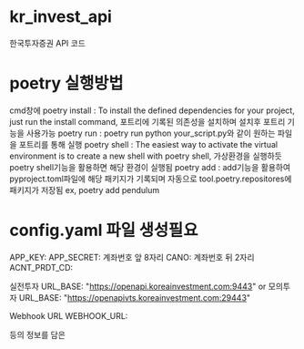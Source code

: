 # kr_invest_api
한국투자증권 API 코드

# poetry 실행방법
cmd창에 
poetry install : To install the defined dependencies for your project, just run the install command, 포트리에 기록된 의존성을 설치하며 설치후 포트리 기능을 사용가능
poetry run : poetry run python your_script.py와 같이 원하는 파일을 포트리를 통해 실행
poetry shell : The easiest way to activate the virtual environment is to create a new shell with poetry shell, 가상환경을 실행하듯 poetry shell기능을 활용하면 해당 환경이 실행됨
poetry add : add기능을 활용하여 pyproject.toml파일에 해당 패키지가 기록되며 자동으로 tool.poetry.repositores에 패키지가 저장됨 ex, poetry add pendulum

# config.yaml 파일 생성필요

APP_KEY:
APP_SECRET: 
계좌번호 앞 8자리
CANO:
계좌번호 뒤 2자리
ACNT_PRDT_CD:

실전투자
URL_BASE: "https://openapi.koreainvestment.com:9443"
or
모의투자
URL_BASE: "https://openapivts.koreainvestment.com:29443"

Webhook URL
WEBHOOK_URL:

등의 정보를 담은 
